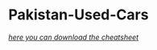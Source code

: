# Pakistan-Used-Cars
[*here you can download the cheatsheet*](https://www.kaggle.com/karimali/used-cars-data-pakistan) 
 
